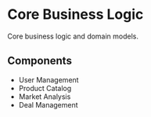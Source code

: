 # Core Business Logic

Core business logic and domain models.

## Components

- User Management
- Product Catalog
- Market Analysis
- Deal Management